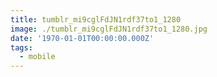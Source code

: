 ```yaml
---
title: tumblr_mi9cglFdJN1rdf37to1_1280
image: ./tumblr_mi9cglFdJN1rdf37to1_1280.jpg
date: '1970-01-01T00:00:00.000Z'
tags:
  - mobile
---
```


